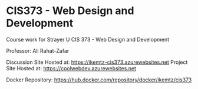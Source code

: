 # CIS373 - Web Design and Development

Course work for Strayer U CIS 373 - Web Design and Development

Professor: Ali Rahat-Zafar

Discussion Site Hosted at: https://ikemtz-cis373.azurewebsites.net
Project Site Hosted at: https://coolwebdev.azurewebsites.net

Docker Repository: https://hub.docker.com/repository/docker/ikemtz/cis373
